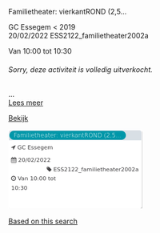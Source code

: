 Familietheater: vierkantROND (2,5...

GC Essegem < 2019  
20/02/2022 ESS2122\_familietheater2002a  

Van 10:00 tot 10:30

  

###### *Sorry, deze activiteit is volledig uitverkocht.*

  

 ...  
[Lees meer](https://tickets.vgc.be/activity/subscribe/ESS2122_familietheater2002a)

[Bekijk](https://tickets.vgc.be/ticketingActivity/subscribe/ESS2122_familietheater2002a)

![](65238.png)

[Based on this search](https://tickets.vgc.be/activity/index?&vrijeplaatsen=1&Age%5B%5D=3%2C5&entity=109)